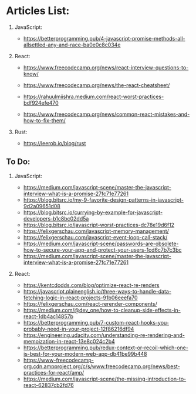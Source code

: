 # Articles List:

1. JavaScript:
    - https://betterprogramming.pub/4-javascript-promise-methods-all-allsettled-any-and-race-ba0e0c8c034e

2. React:
    - https://www.freecodecamp.org/news/react-interview-questions-to-know/

    - https://www.freecodecamp.org/news/the-react-cheatsheet/
    - https://rahuulmiishra.medium.com/react-worst-practices-bdf924efe470
    - https://www.freecodecamp.org/news/common-react-mistakes-and-how-to-fix-them/

3. Rust:
    - https://leerob.io/blog/rust

## To Do:

1. JavaScript:
    - https://medium.com/javascript-scene/master-the-javascript-interview-what-is-a-promise-27fc71e77261
    - https://blog.bitsrc.io/my-9-favorite-design-patterns-in-javascript-9d2a09651d08
    - https://blog.bitsrc.io/currying-by-example-for-javascript-developers-b1c8bc02dd5a
    - https://blog.bitsrc.io/javascript-worst-practices-dc78e19d6f12
    - https://felixgerschau.com/javascript-memory-management/
    - https://felixgerschau.com/javascript-event-loop-call-stack/
    - https://medium.com/javascript-scene/passwords-are-obsolete-how-to-secure-your-app-and-protect-your-users-1cd6c7b7c3bc
    - https://medium.com/javascript-scene/master-the-javascript-interview-what-is-a-promise-27fc71e77261

3. React:
    - https://kentcdodds.com/blog/optimize-react-re-renders
    - https://javascript.plainenglish.io/three-ways-to-handle-data-fetching-logic-in-react-projects-91b06eeefa70
    - https://felixgerschau.com/react-rerender-components/
    - https://medium.com/@dev_one/how-to-cleanup-side-effects-in-react-1db4ac14857b
    - https://betterprogramming.pub/7-custom-react-hooks-you-probably-need-in-your-project-12f86216df94
    - https://engineering.udacity.com/understanding-re-rendering-and-memoization-in-react-13e8c024c2b4
    - https://betterprogramming.pub/redux-context-or-recoil-which-one-is-best-for-your-modern-web-app-db41be99b448
    - https://www-freecodecamp-org.cdn.ampproject.org/c/s/www.freecodecamp.org/news/best-practices-for-react/amp/
    - https://medium.com/javascript-scene/the-missing-introduction-to-react-62837cb2fd76
